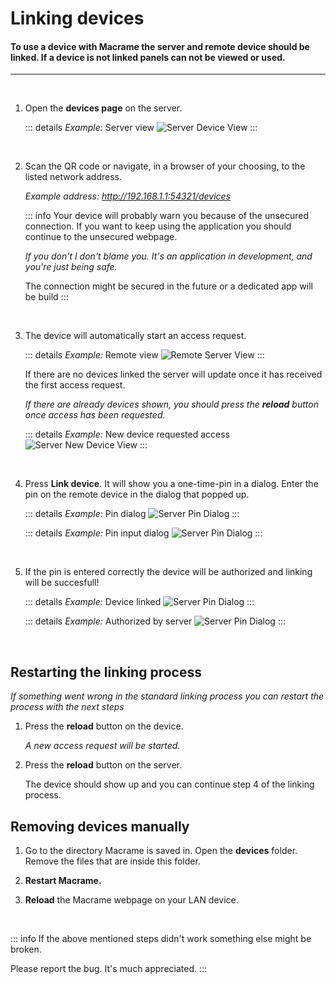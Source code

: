 # Linking devices

#### To use a device with Macrame the server and remote device should be linked. If a device is not linked panels can not be viewed or used.

---

&nbsp;

1. Open the **devices page** on the server. 

    ::: details *Example:* Server view
      ![Server Device View](../assets/img/Devices-ServerView.jpg)
    :::

   &nbsp;

2. Scan the QR code or navigate, in a browser of your choosing, to the listed network address.

   *Example address:
   http://192.168.1.1:54321/devices*

    ::: info
    Your device will probably warn you because of the unsecured connection. If you want to keep using the application you should continue to the unsecured webpage. 

    _If you don't I don't blame you. It's an application in development, and you're just being safe._

    The connection might be secured in the future or a dedicated app will be build
    :::

&nbsp;

3. The device will automatically start an access request. 

    ::: details *Example:* Remote view
      ![Remote Server View](../assets/img/Devices-RemoteView.jpg)
    :::

    If there are no devices linked the server will update once it has received the first access request. 

    *If there are already devices shown, you should press the **reload** button once access has been requested.*

    
    ::: details *Example:* New device requested access
      ![Server New Device View](../assets/img/Devices-ServerView2.jpg)
    :::

    &nbsp;

4. Press **Link device**. It will show you a one-time-pin in a dialog. Enter the pin on the remote device in the dialog that popped up.

    ::: details *Example:* Pin dialog
      ![Server Pin Dialog](../assets/img/Devices-ServerLinkPin.jpg)
    :::

    ::: details *Example:* Pin input dialog
      ![Server Pin Dialog](../assets/img/Devices-RemoteServerPin.jpg)
    :::

    &nbsp;

5. If the pin is entered correctly the device will be authorized and linking will be succesfull! 

    ::: details *Example:* Device linked
      ![Server Pin Dialog](../assets/img/Devices-DeviceLinked.jpg)
    :::

    ::: details *Example:* Authorized by server
      ![Server Pin Dialog](../assets/img/Devices-ServerRemoteAuthorized.jpg)
    :::

    &nbsp;


## Restarting the linking process

*If something went wrong in the standard linking process you can restart the process with the next steps*

1. Press the **reload** button on the device. 

    *A new access request will be started.*

2. Press the **reload** button on the server. 

    The device should show up and you can continue step 4 of the linking process. 


## Removing devices manually

1. Go to the directory Macrame is saved in. Open the **devices** folder. 
    Remove the files that are inside this folder. 

2. **Restart Macrame.**

3. **Reload** the Macrame webpage on your LAN device.

&nbsp;

::: info
  If the above mentioned steps didn't work something else might be broken. 

  Please report the bug. It's much appreciated. 
:::
